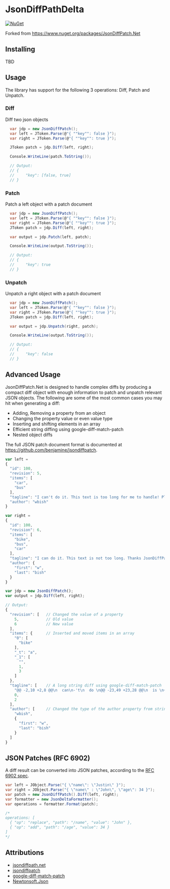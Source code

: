 # JsonDiffPathDelta
<!--- badges -->
[![NuGet](https://img.shields.io/nuget/v/JsonDiffPatch.Net.svg)](https://www.nuget.org/packages/JsonDiffPatch.Net/)

Forked from https://www.nuget.org/packages/JsonDiffPatch.Net

## Installing

TBD

## Usage

The library has support for the following 3 operations: Diff, Patch and Unpatch.

### Diff

Diff two json objects

``` C#
  var jdp = new JsonDiffPatch();
  var left = JToken.Parse(@"{ ""key"": false }");
  var right = JToken.Parse(@"{ ""key"": true }");

  JToken patch = jdp.Diff(left, right);

  Console.WriteLine(patch.ToString());

  // Output:
  // {
  //     "key": [false, true]
  // }
```

### Patch

Patch a left object with a patch document

``` C#
  var jdp = new JsonDiffPatch();
  var left = JToken.Parse(@"{ ""key"": false }");
  var right = JToken.Parse(@"{ ""key"": true }");
  JToken patch = jdp.Diff(left, right);

  var output = jdp.Patch(left, patch);

  Console.WriteLine(output.ToString());

  // Output:
  // {
  //     "key": true
  // }
```

### Unpatch

Unpatch a right object with a patch document

``` C#
  var jdp = new JsonDiffPatch();
  var left = JToken.Parse(@"{ ""key"": false }");
  var right = JToken.Parse(@"{ ""key"": true }");
  JToken patch = jdp.Diff(left, right);

  var output = jdp.Unpatch(right, patch);

  Console.WriteLine(output.ToString());

  // Output:
  // {
  //     "key": false
  // }
```

## Advanced Usage

JsonDiffPatch.Net is designed to handle complex diffs by producing a compact diff object with enough information to patch and unpatch relevant JSON objects. The following are some of the most common cases you may hit when generating a diff:

- Adding, Removing a property from an object
- Changing the property value or even value type
- Inserting and shifting elements in an array
- Efficient string diffing using google-diff-match-patch
- Nested object diffs

The full JSON patch document format is documented at https://github.com/benjamine/jsondiffpatch.

``` JavaScript
var left =
{
  "id": 100,
  "revision": 5,
  "items": [
    "car",
    "bus"
  ],
  "tagline": "I can't do it. This text is too long for me to handle! Please help me JsonDiffPatch!",
  "author": "wbish"
}

var right =
{
  "id": 100,
  "revision": 6,
  "items": [
    "bike",
    "bus",
    "car"
  ],
  "tagline": "I can do it. This text is not too long. Thanks JsonDiffPatch!",
  "author": {
    "first": "w",
    "last": "bish"
  }
}

var jdp = new JsonDiffPatch();
var output = jdp.Diff(left, right);

// Output:
{
  "revision": [   // Changed the value of a property
    5,            // Old value
    6             // New value
  ],
  "items": {      // Inserted and moved items in an array
    "0": [
      "bike"
    ],
    "_t": "a",
    "_1": [
      "",
      1,
      3
    ]
  },
  "tagline": [    // A long string diff using google-diff-match-patch
    "@@ -2,10 +2,8 @@\n  can\n-'t\n  do \n@@ -23,49 +23,28 @@\n  is \n+not \n too long\n- for me to handle! Please help me\n+. Thanks\n  Jso\n",
    0,
    2
  ],
  "author": [     // Changed the type of the author property from string to object
    "wbish",
    {
      "first": "w",
      "last": "bish"
    }
  ]
}
```

## JSON Patches (RFC 6902)

A diff result can be converted into JSON patches, according to the [RFC 6902 spec](https://tools.ietf.org/html/rfc6902).

```csharp
var left = JObject.Parse("{ \"name\": \"Justin\" }");
var right = JObject.Parse("{ \"name\" : \"John\", \"age\": 34 }");
var patch = new JsonDiffPatch().Diff(left, right);
var formatter = new JsonDeltaFormatter();
var operations = formatter.Format(patch);

/*
operations: [
  { "op": "replace", "path": "/name", "value": "John" },
  { "op": "add", "path": "/age", "value": 34 }
]
*/
```

## Attributions
* [jsondiffpath.net](https://www.nuget.org/packages/JsonDiffPatch.Net)
* [jsondiffpatch](https://github.com/benjamine/jsondiffpatch)
* [google-diff-match-patch](https://github.com/google/diff-match-patch)
* [Newtonsoft.Json](https://www.nuget.org/packages/Newtonsoft.Json/)
